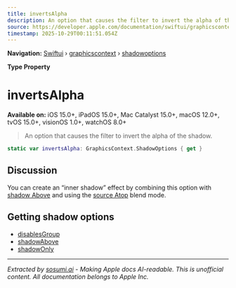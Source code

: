 ```yaml
---
title: invertsAlpha
description: An option that causes the filter to invert the alpha of the shadow.
source: https://developer.apple.com/documentation/swiftui/graphicscontext/shadowoptions/invertsalpha
timestamp: 2025-10-29T00:11:51.054Z
---
```


**Navigation:** [Swiftui](/documentation/swiftui) › [graphicscontext](/documentation/swiftui/graphicscontext) › [shadowoptions](/documentation/swiftui/graphicscontext/shadowoptions)

**Type Property**

# invertsAlpha

**Available on:** iOS 15.0+, iPadOS 15.0+, Mac Catalyst 15.0+, macOS 12.0+, tvOS 15.0+, visionOS 1.0+, watchOS 8.0+

> An option that causes the filter to invert the alpha of the shadow.

```swift
static var invertsAlpha: GraphicsContext.ShadowOptions { get }
```

## Discussion

You can create an “inner shadow” effect by combining this option with [shadow Above](/documentation/swiftui/graphicscontext/shadowoptions/shadowabove) and using the [source Atop](/documentation/swiftui/graphicscontext/blendmode-swift.struct/sourceatop) blend mode.

## Getting shadow options

- [disablesGroup](/documentation/swiftui/graphicscontext/shadowoptions/disablesgroup)
- [shadowAbove](/documentation/swiftui/graphicscontext/shadowoptions/shadowabove)
- [shadowOnly](/documentation/swiftui/graphicscontext/shadowoptions/shadowonly)

---

*Extracted by [sosumi.ai](https://sosumi.ai) - Making Apple docs AI-readable.*
*This is unofficial content. All documentation belongs to Apple Inc.*
